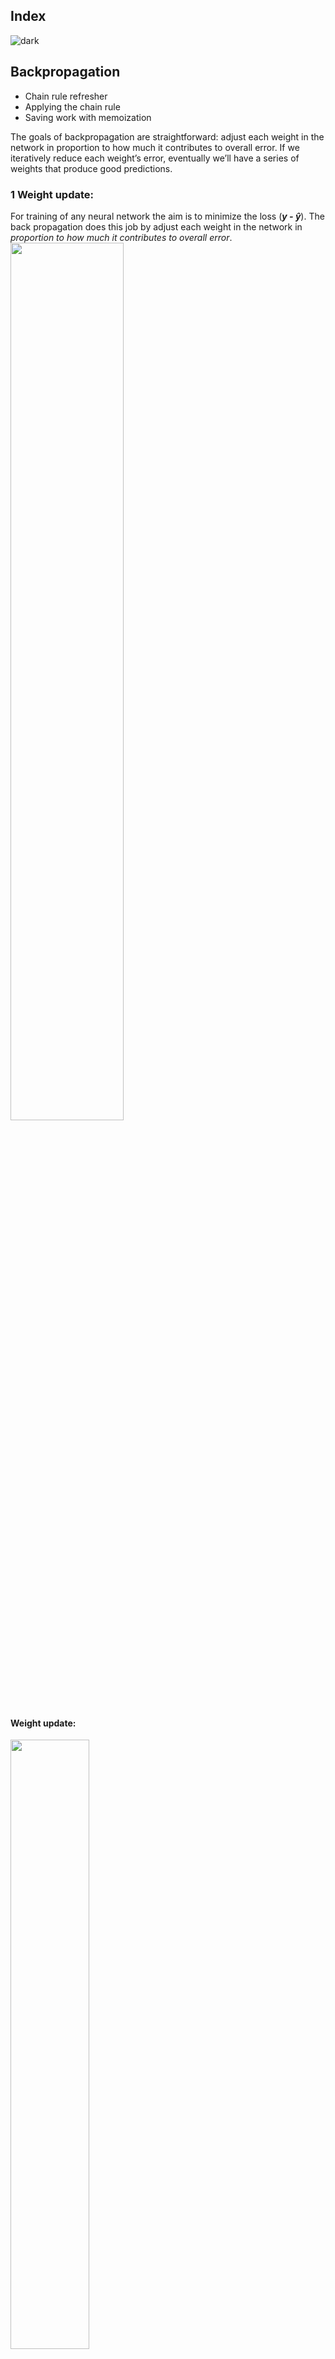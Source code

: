 ## Index
![dark](https://user-images.githubusercontent.com/12748752/141935752-90492d2e-7904-4f9f-a5a1-c4e59ddc3a33.png)


## Backpropagation
* Chain rule refresher
* Applying the chain rule
* Saving work with memoization

The goals of backpropagation are straightforward: adjust each weight in the network in proportion to how much it contributes to overall error. If we iteratively reduce each weight’s error, eventually we’ll have a series of weights that produce good predictions.

### 1 Weight update:
For training of any neural network the aim is to minimize the loss (**_y - ŷ_**). The back propagation does this job by adjust each weight in the network in _proportion to how much it contributes to overall error_.
<img src="https://user-images.githubusercontent.com/12748752/166584966-66a93072-31ab-4490-a934-e8a1b43eea55.png" width=60% />
#### Weight update:
<img src="https://user-images.githubusercontent.com/12748752/166604801-f3610f6b-c03d-4aa5-93c2-f225dcad2eaa.png" width=50% />

#### The formula : <img src="https://latex.codecogs.com/svg.image?\mathbf{W_{(new)}&space;=&space;W_{(old)}-\eta&space;{\color{Blue}&space;\frac{\partial&space;h&space;}{\partial&space;W_{(old)}}}}" title="https://latex.codecogs.com/svg.image?\mathbf{W_{(new)} = W_{(old)}-\eta {\color{Blue} \frac{\partial h }{\partial W_{(old)}}}}" align="center"/>

<img src="https://latex.codecogs.com/svg.image?{\color{Red}&space;\eta}\&space;\&space;is\&space;the\&space;learning\&space;rate\&space;,\\&space;\\&space;{\color{Red}&space;\frac{\partial&space;h&space;}{\partial&space;W_{(old)}}&space;}\&space;is\&space;derivative\&space;of\&space;loss\&space;or\&space;the\&space;slope" title="https://latex.codecogs.com/svg.image?{\color{Red} \eta}\ \ is\ the\ learning\ rate\ ,\\ \\ {\color{Red} \frac{\partial h }{\partial W_{(old)}} }\ is\ derivative\ of\ loss\ or\ the\ slope" />

* **W<sub>(new)</sub> = W<sub>(old)</sub> - &eta; (-ve)**
* **W<sub>(new)</sub> = W<sub>(old)</sub> +  &eta;**
* So, for always 
<img src="https://latex.codecogs.com/svg.image?\mathbf{{\color{Red}&space;W_{(new)}&space;>&space;W_{(old)}}}" title="https://latex.codecogs.com/svg.image?\mathbf{{\color{Red} W_{(new)} > W_{(old)}}}" />
